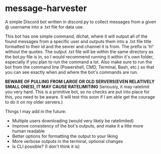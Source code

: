 # message-harvester
A simple Discord bot written in discord.py to collect messages from a given @ username into a .txt file for data use.

This bot has one simple command, dlchat, where it will output all of the found messages from a specific user and outputs them into a .txt
file title formatted to their id and the sevrer and channel it is from.  The prefix is 'h!' without the quotes.  The output .txt file will
be within the same directory as the bot.py file is in, so I would recommend running it within it's own folder, especially if you plan to 
run the command a lot.  Also make sure to run the bot from the command line (Powershell, CMD, Terminal, Bash, etc.) so that you can see
exactly when and where the bot's commands are run.

**BEWARE OF PULLING FROM LARGE OR OLD SERVERS(EVEN RELATIVELY SMALL ONES), IT MAY CAUSE RATELIMITING** 
Seriously, it may ratelimit you very hard.  This is a primitive bot, so no checks are put into place for this, you need to be aware.
(I will test this soon if I am able get the courage to do it on my older servers.)

Things I may add in the future:
- Multiple users downloading (would very likely be ratelimited)
- Improve consistency of the bot's outputs, and make it a litte more human readable
- Better options for formatting the output to your liking
- More verbose outputs in the terminal, optional changes
- Is CLI possible? (I don't think it is)
